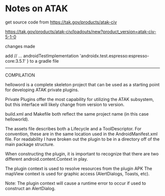 # Notes on ATAK




get source code from https://tak.gov/products/atak-civ

https://tak.gov/products/atak-civ/loadouts/new?product_version=atak-civ-5-1-0


changes made 


add 
    // ...
    androidTestImplementation 'androidx.test.espresso:espresso-core:3.5.1'
}
to a gradle file







---------------
COMPILATION

helloword is a complete skeleton project that can be used as a starting point 
for developing ATAK private plugins.  


Private Plugins offer the most capability for utilizing the ATAK subsystem, but 
this interface will likely change from version to version.


build.xml and Makefile both reflect the same project name (in this case helloworld).

The assets file describes both a Lifecycle and a ToolDescriptor.   For convention,
these are in the same location used in the AndroidManifest.xml file.    For 
readability I have broken out the plugin to be in a directory off of the main 
package structure.

When constructing the plugin, it is important to recognize that there are two 
different android.content.Context in play.   

  The plugin context is used to resolve resources from the plugin APK
  The mapView context is used for graphic access (AlertDialogs, Toasts, etc).

Note:
   The plugin context will cause a runtime error to occur if used to construct an
   AlertDialog.









